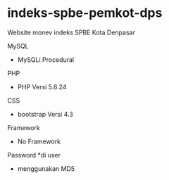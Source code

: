 # indeks-spbe-pemkot-dps
Website monev indeks SPBE Kota Denpasar

MySQL
- MySQLi Procedural

PHP
- PHP Versi 5.6.24

CSS
- bootstrap Versi 4.3

Framework
- No Framework

Password *di user
- menggunakan MD5